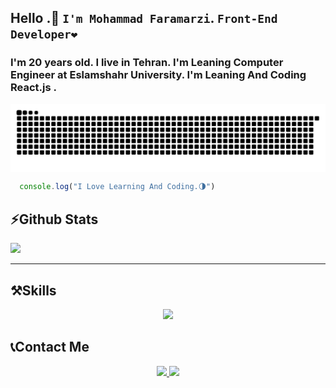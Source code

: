 ## Hello .👋 `I'm Mohammad Faramarzi`. `Front-End Developer❤️`
### I'm 20 years old. I live in Tehran. I'm Leaning Computer Engineer at Eslamshahr University. I'm Leaning And Coding React.js .

<img align="center" src="https://raw.githubusercontent.com/imrrobat/imrrobat/d1b244e170d2b75fdda3efd499eaaf163f7a617c/images/github-contribution-grid-snake.svg" />

```javascript
  console.log("I Love Learning And Coding.🌗")
```

<h2>⚡Github Stats</h2>

<a href="https://github.com/mohammadfaramarzi1">
  <img src="https://github-readme-stats.vercel.app/api?username=mohammadfaramarzi1&show_icons=true&theme=radical" />
</a>

---

<h2>⚒️Skills</h2>

<p align="center">
  <a href="https://skillicons.dev">
    <img src="https://skillicons.dev/icons?i=html,css,js,react,tailwind,redux,graphql,git" />
  </a>
</p>


<h2>📞Contact Me </h2>

<p align="center">
  <a href="https://www.linkedin.com/in/mohammadfaramarzi/">
    <img src="https://skillicons.dev/icons?i=linkedin" />
  </a>
  <a href="https://instagram.com/_mofficail1/">
    <img src="https://skillicons.dev/icons?i=instagram" />
  </a>
</p>
